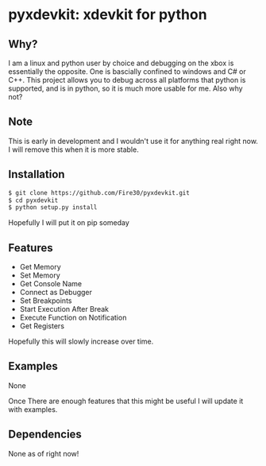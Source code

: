 pyxdevkit: xdevkit for python
============================

Why?
------
I am a linux and python user by choice and debugging on the xbox is essentially the opposite. One is bascially confined to windows and C# or C++. This project allows you to debug across all platforms that python is supported, and is in python, so it is much more usable for me. Also why not?

Note
--------
This is early in development and I wouldn't use it for anything real right now. I will remove this when it is more stable.

Installation
-----------

```bash
$ git clone https://github.com/Fire30/pyxdevkit.git
$ cd pyxdevkit
$ python setup.py install
```

Hopefully I will put it on pip someday

Features
-------
 - Get Memory
 - Set Memory
 - Get Console Name
 - Connect as Debugger
 - Set Breakpoints
 - Start Execution After Break
 - Execute Function on Notification
 - Get Registers

Hopefully this will slowly increase over time.

Examples
--------
None

Once There are enough features that this might be useful I will update it with examples.

Dependencies
--------
None as of right now!